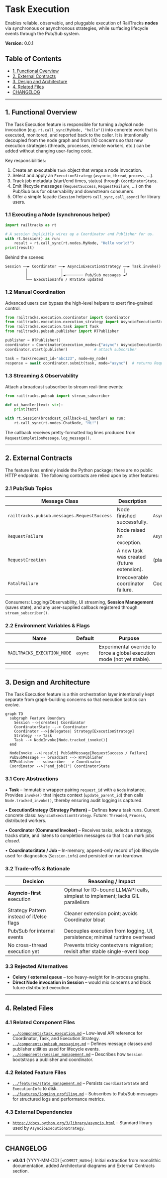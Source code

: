 <!--
Feature Documentation – Task Execution

================================================================================
This document follows TEMPLATE_FEATURE.md and describes the “Task Execution” feature.
-->

# Task Execution

Enables reliable, observable, and pluggable execution of RailTracks **nodes** via
synchronous or asynchronous strategies, while surfacing lifecycle events through
the Pub/Sub system.

**Version:** 0.0.1 <!-- Bump on any externally-observable change. -->

## Table of Contents

- [1. Functional Overview](#1-functional-overview)
- [2. External Contracts](#2-external-contracts)
- [3. Design and Architecture](#3-design-and-architecture)
- [4. Related Files](#4-related-files)
- [CHANGELOG](#changelog)

---

## 1. Functional Overview

The Task Execution feature is responsible for turning a *logical* node
invocation (e.g. `rt.call_sync(MyNode, "hello")`) into concrete work that is
executed, monitored, and reported back to the caller.  It is intentionally
decoupled from the node graph and from I/O concerns so that new execution
strategies (threads, processes, remote workers, etc.) can be added without
changing user-facing code.

Key responsibilities:

1. Create an executable `Task` object that wraps a node invocation.
2. Select and apply an `ExecutionStrategy` (`asyncio`, `thread`, `process`, …).
3. Track job metadata (start/end times, status) through `CoordinatorState`.
4. Emit lifecycle messages (`RequestSuccess`, `RequestFailure`, …) on the
   Pub/Sub bus for observability and downstream consumers.
5. Offer a simple façade (`Session` helpers `call_sync`, `call_async`) for
   library users.

### 1.1 Executing a Node (synchronous helper)

```python
import railtracks as rt

# A session implicitly wires up a Coordinator and Publisher for us.
with rt.Session() as run:
    result = rt.call_sync(rt.nodes.MyNode, "Hello world!")
print(result)
```

Behind the scenes:

```
Session ──► Coordinator ──► AsyncioExecutionStrategy ──► Task.invoke()
         │               │                           │
         │               │◄──────── Pub/Sub messages ◄┘
         └── ExecutionInfo / RTState updated
```

### 1.2 Manual Coordination

Advanced users can bypass the high-level helpers to exert fine-grained control.

```python
from railtracks.execution.coordinator import Coordinator
from railtracks.execution.execution_strategy import AsyncioExecutionStrategy
from railtracks.execution.task import Task
from railtracks.pubsub.publisher import RTPublisher

publisher = RTPublisher()
coordinator = Coordinator(execution_modes={"async": AsyncioExecutionStrategy()})
coordinator.start(publisher)            # attach subscriber

task = Task(request_id="abc123", node=my_node)
response = await coordinator.submit(task, mode="async")  # returns RequestSuccess/Failure
```

### 1.3 Streaming & Observability

Attach a broadcast subscriber to stream real-time events:

```python
from railtracks.pubsub import stream_subscriber

def ui_handler(text: str):
    print(text)

with rt.Session(broadcast_callback=ui_handler) as run:
    rt.call_sync(rt.nodes.ChatNode, "Hi!")
```

The callback receives pretty-formatted log lines produced from
`RequestCompletionMessage.log_message()`.

---

## 2. External Contracts

The feature lives entirely inside the Python package; there are no public HTTP
endpoints.  The following contracts are relied upon by other features:

### 2.1 Pub/Sub Topics

| Message Class                               | Description                                  | Published By              |
| ------------------------------------------- | -------------------------------------------- | ------------------------- |
| `railtracks.pubsub.messages.RequestSuccess` | Node finished successfully.                  | `AsyncioExecutionStrategy`|
| `RequestFailure`                            | Node raised an exception.                    | `AsyncioExecutionStrategy`|
| `RequestCreation`                           | A new task was created (future extension).   | (planned)                 |
| `FatalFailure`                              | Irrecoverable coordinator failure.           | Coordinator               |

Consumers: Logging/Observability, UI streaming, **Session Management** (saves
state), and any user-supplied callback registered through `stream_subscriber()`.

### 2.2 Environment Variables & Flags

| Name                        | Default | Purpose                                                                     |
| --------------------------- | ------- | --------------------------------------------------------------------------- |
| `RAILTRACKS_EXECUTION_MODE` | `async` | Experimental override to force a global execution mode (not yet stable).    |

---

## 3. Design and Architecture

The Task Execution feature is a thin orchestration layer intentionally kept
separate from graph-building concerns so that execution tactics can evolve.

```mermaid
graph TD
  subgraph Feature Boundary
    Session -->|creates| Coordinator
    CoordinatorState -.-> Coordinator
    Coordinator -->|delegates| Strategy[ExecutionStrategy]
    Strategy --> Task
    Task --> NodeInvoke[Node.tracked_invoke()]
  end

  NodeInvoke -->|result| PubSubMessage[RequestSuccess / Failure]
  PubSubMessage -- broadcast --> RTPublisher
  RTPublisher -- subscriber --> Coordinator
  Coordinator -->|"end_job()"| CoordinatorState
```

### 3.1 Core Abstractions

• **Task** – Immutable wrapper pairing `request_id` with a `Node` instance.
  Provides `invoke()` that injects context (`update_parent_id`) then calls
  `Node.tracked_invoke()`, thereby ensuring audit logging is captured.

• **ExecutionStrategy (Strategy Pattern)** – Defines **how** a task runs.
  Current concrete class: `AsyncioExecutionStrategy`.  Future: `Threaded`,
  `Process`, distributed workers.

• **Coordinator (Command Invoker)** – Receives tasks, selects a strategy, tracks
  state, and listens to completion messages so that it can mark jobs *closed*.

• **CoordinatorState / Job** – In-memory, append-only record of job lifecycle
  used for diagnostics (`Session.info`) and persisted on run teardown.

### 3.2 Trade-offs & Rationale

| Decision                                   | Reasoning / Impact                                                              |
| ------------------------------------------ | --------------------------------------------------------------------------------|
| **Asyncio-first** execution                | Optimal for IO-bound LLM/API calls, simplest to implement; lacks GIL parallelism|
| Strategy Pattern instead of if/else flags  | Cleaner extension point; avoids Coordinator bloat                               |
| Pub/Sub for internal events                | Decouples execution from logging, UI, persistence; minimal runtime overhead     |
| No cross-thread execution yet              | Prevents tricky contextvars migration; revisit after stable single-event loop   |

### 3.3 Rejected Alternatives

* **Celery / external queue** – too heavy-weight for in-process graphs.
* **Direct Node invocation in Session** – would mix concerns and block future
  distributed execution.

---

## 4. Related Files

### 4.1 Related Component Files

- [`../components/task_execution.md`](../components/task_execution.md) – Low-level API reference for Coordinator, Task, and Execution Strategy.
- [`../components/pubsub_messaging.md`](../components/pubsub_messaging.md) – Defines message classes and publisher utilities used for lifecycle events.
- [`../components/session_management.md`](../components/session_management.md) – Describes how `Session` bootstraps a publisher and coordinator.

### 4.2 Related Feature Files

- [`../features/state_management.md`](../features/state_management.md) – Persists `CoordinatorState` and `ExecutionInfo` to disk.
- [`../features/logging_profiling.md`](../features/logging_profiling.md) – Subscribes to Pub/Sub messages for structured logs and performance metrics.

### 4.3 External Dependencies

- [`https://docs.python.org/3/library/asyncio.html`](https://docs.python.org/3/library/asyncio.html) – Standard library used by `AsyncioExecutionStrategy`.

---

## CHANGELOG

- **v0.0.1** (YYYY-MM-DD) [`<COMMIT_HASH>`]: Initial extraction from monolithic
  documentation, added Architectural diagrams and External Contracts section.